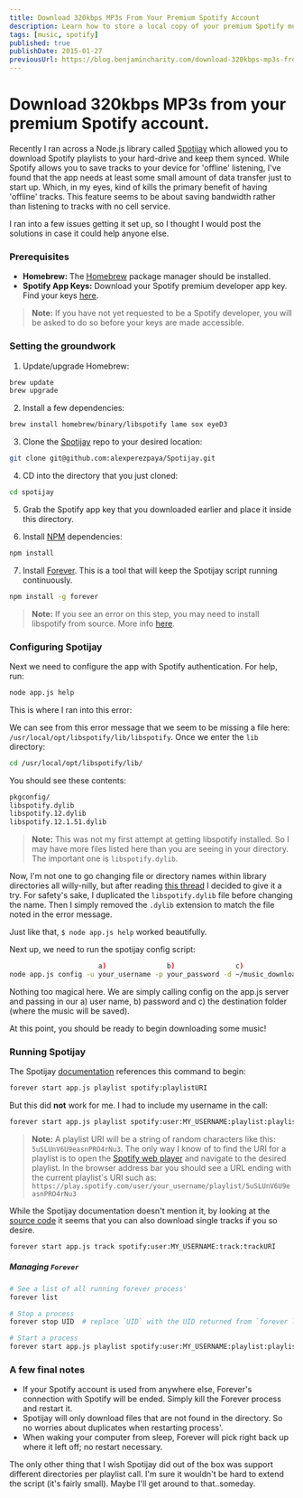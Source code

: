 ```yaml
---
title: Download 320kbps MP3s From Your Premium Spotify Account
description: Learn how to store a local copy of your premium Spotify music using open-source software.
tags: [music, spotify]
published: true
publishDate: 2015-01-27
previousUrl: https://blog.benjamincharity.com/download-320kbps-mp3s-from-your-premium-spotify-account/
---
```


# Download 320kbps MP3s from your premium Spotify account.

Recently I ran across a Node.js library called [Spotijay][spotijay] which allowed you to download Spotify playlists 
to your hard-drive and keep them synced. While Spotify allows you to save tracks to your device for 'offline' 
listening, I've found that the app needs at least some small amount of data transfer just to start up. Which, in my 
eyes, kind of kills the primary benefit of having 'offline' tracks. This feature seems to be about saving bandwidth rather than listening to tracks with no cell service.

I ran into a few issues getting it set up, so I thought I would post the solutions in case it could help anyone else.


### Prerequisites

- **Homebrew:** The [Homebrew][homebrew] package manager should be installed.
- **Spotify App Keys:** Download your Spotify premium developer app key. Find your keys [here][spotify_keys].

> **Note:** If you have not yet requested to be a Spotify developer, you will be asked to do so before your keys are made accessible.


### Setting the groundwork

1. Update/upgrade Homebrew:

```bash
brew update
brew upgrade
```

2. Install a few dependencies:

```bash
brew install homebrew/binary/libspotify lame sox eyeD3
```

3. Clone the [Spotijay][spotijay] repo to your desired location:

```bash
git clone git@github.com:alexperezpaya/Spotijay.git
```

4. CD into the directory that you just cloned:

```bash
cd spotijay
```

5. Grab the Spotify app key that you downloaded earlier and place it inside this directory.

6. Install [NPM][npm] dependencies:

```bash
npm install
```

7. Install [Forever][forever]. This is a tool that will keep the Spotijay script running continuously.

```bash
npm install -g forever
```

> **Note:** If you see an error on this step, you may need to install libspotify from source. More info [here][install_error].


### Configuring Spotijay

Next we need to configure the app with Spotify authentication. For help, run:

```bash
node app.js help
```

This is where I ran into this error:

<script src="https://gist.github.com/benjamincharity/df50392a38652534f4be.js"></script>

We can see from this error message that we seem to be missing a file here: `/usr/local/opt/libspotify/lib/libspotify`. Once we enter the `lib` directory:

```bash
cd /usr/local/opt/libspotify/lib/
```

You should see these contents:

```bash
pkgconfig/
libspotify.dylib
libspotify.12.dylib
libspotify.12.1.51.dylib
```

> **Note:** This was not my first attempt at getting libspotify installed. So I may have more files listed here than you are seeing in your directory. The important one is `libspotify.dylib`.

Now, I'm not one to go changing file or directory names within library directories all willy-nilly, but after reading [this thread][libspotify_name] I decided to give it a try.  For safety's sake, I duplicated the `libspotify.dylib` file before changing the name. Then I simply removed the `.dylib` extension to match the file noted in the error message.

Just like that, `$ node app.js help` worked beautifully.

Next up, we need to run the spotijay config script:

```bash
                      a)               b)               c) 
node app.js config -u your_username -p your_password -d ~/music_download
```

Nothing too magical here. We are simply calling config on the app.js server and passing in our a) user name, b) password and c) the destination folder (where the music will be saved).

At this point, you should be ready to begin downloading some music!


### Running Spotijay

The Spotijay [documentation][spotijay_docs] references this command to begin:

```bash
forever start app.js playlist spotify:playlistURI
```

But this did **not** work for me. I had to include my username in the call:

```bash
forever start app.js playlist spotify:user:MY_USERNAME:playlist:playlistURI
```

> **Note:** A playlist URI will be a string of random characters like this: `5uSLUnV6U9easnPRO4rNu3`. The only way I know of to find the URI for a playlist is to open the [Spotify web player][web_player] and navigate to the desired playlist. In the browser address bar you should see a URL ending with the current playlist's URI such as: `https://play.spotify.com/user/your_username/playlist/5uSLUnV6U9easnPRO4rNu3`

While the Spotijay documentation doesn't mention it, by looking at the [source code][track] it seems that you can also download single tracks if you so desire.

```bash
forever start app.js track spotify:user:MY_USERNAME:track:trackURI
```


##### Managing `Forever`

```bash
# See a list of all running forever process'
forever list

# Stop a process
forever stop UID  # replace `UID` with the UID returned from `forever list`

# Start a process
forever start app.js playlist spotify:user:MY_USERNAME:playlist:playlistURI
```


### A few final notes

- If your Spotify account is used from anywhere else, Forever's connection with Spotify will be ended. Simply kill the Forever process and restart it.
- Spotijay will only download files that are not found in the directory. So no worries about duplicates when restarting process'.
- When waking your computer from sleep, Forever will pick right back up where it left off; no restart necessary.

The only other thing that I wish Spotijay did out of the box was support different directories per playlist call. I'm sure it wouldn't be hard to extend the script (it's fairly small). Maybe I'll get around to that..someday.


[spotijay]: https://github.com/alexperezpaya/Spotijay
[homebrew]: http://brew.sh/
[spotify_keys]: https://devaccount.spotify.com/my-account/keys/
[npm]: https://www.npmjs.com/
[forever]: https://github.com/foreverjs/forever
[install_error]: https://github.com/alexperezpaya/Spotijay/issues/3
[libspotify_name]: https://github.com/alexperezpaya/Spotijay/issues/5
[spotijay_docs]: https://github.com/alexperezpaya/Spotijay/blob/master/README.md
[web_player]: http://play.spotify.com
[track]: https://github.com/alexperezpaya/Spotijay/blob/master/app.js#L103-L111

